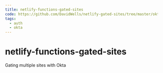 ```yaml
---
title: netlify-functions-gated-sites
code: https://github.com/DavidWells/netlify-gated-sites/tree/master/okta
tags: 
  - auth
  - okta
---
```


# netlify-functions-gated-sites

Gating multiple sites with Okta 
